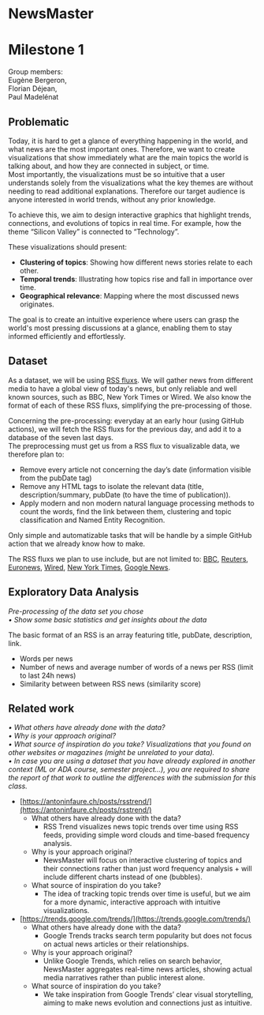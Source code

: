 # **NewsMaster**

# Milestone 1

Group members:  
Eugène Bergeron,  
Florian Déjean,  
Paul Madelénat

## **Problematic**

Today, it is hard to get a glance of everything happening in the world, and what news are the most important ones. Therefore, we want to create visualizations that show immediately what are the main topics the world is talking about, and how they are connected in subject, or time.  
Most importantly, the visualizations must be so intuitive that a user understands solely from the visualizations what the key themes are without needing to read additional explanations. Therefore our target audience is anyone interested in world trends, without any prior knowledge.

To achieve this, we aim to design interactive graphics that highlight trends, connections, and evolutions of topics in real time. For example, how the theme “Silicon Valley” is connected to “Technology”. 

These visualizations should present:

- **Clustering of topics**: Showing how different news stories relate to each other.  
- **Temporal trends**: Illustrating how topics rise and fall in importance over time.  
- **Geographical relevance**: Mapping where the most discussed news originates.

The goal is to create an intuitive experience where users can grasp the world's most pressing discussions at a glance, enabling them to stay informed efficiently and effortlessly.

## **Dataset**

As a dataset, we will be using [RSS fluxs](https://en.wikipedia.org/wiki/RSS). We will gather news from different media to have a global view of today's news, but only reliable and well known sources, such as BBC, New York Times or Wired. We also know the format of each of these RSS fluxs, simplifying the pre-processing of those.

Concerning the pre-processing: everyday at an early hour (using GitHub actions), we will fetch the RSS fluxs for the previous day, and add it to a database of the seven last days.  
The preprocessing must get us from a RSS flux to visualizable data, we therefore plan to:

- Remove every article not concerning the day’s date (information visible from the pubDate tag)  
- Remove any HTML tags to isolate the relevant data (title, description/summary, pubDate (to have the time of publication)).  
- Apply modern and non modern natural language processing methods to count the words, find the link between them, clustering and topic classification and Named Entity Recognition.

Only simple and automatizable tasks that will be handle by a simple GitHub action that we already know how to make.

The RSS fluxs we plan to use include, but are not limited to: [BBC](https://feeds.bbci.co.uk/news/rss.xml), [Reuters](https://reutersbest.com/feed/), [Euronews](https://www.euronews.com/rss), [Wired](https://www.wired.com/feed/rss), [New York Times](https://rss.nytimes.com/services/xml/rss/nyt/HomePage.xml), [Google News](https://news.google.com/rss?hl=en-US&gl=US&ceid=US:en).

## **Exploratory Data Analysis** 

*Pre-processing of the data set you chose*   
*• Show some basic statistics and get insights about the data* 

The basic format of an RSS is an array featuring title, pubDate, description, link.

- Words per news  
- Number of news and average number of words of a news per RSS (limit to last 24h news)  
- Similarity between between RSS news (similarity score)

##  **Related work** 

*• What others have already done with the data?*  
*• Why is your approach original?*  
*• What source of inspiration do you take? Visualizations that you found on other websites or magazines (might be unrelated to your data).*   
*• In case you are using a dataset that you have already explored in another context (ML or ADA course, semester project...), you are required to share the report of that work to outline the differences with the submission for this class.*

* [https://antoninfaure.ch/posts/rsstrend/](https://antoninfaure.ch/posts/rsstrend/)  
  * What others have already done with the data?  
    * RSS Trend visualizes news topic trends over time using RSS feeds, providing simple word clouds and time-based frequency analysis.  
  * Why is your approach original?  
    * NewsMaster will focus on interactive clustering of topics and their connections rather than just word frequency analysis \+ will include different charts instead of one (bubbles).  
  * What source of inspiration do you take?  
    * The idea of tracking topic trends over time is useful, but we aim for a more dynamic, interactive approach with intuitive visualizations.  
* [https://trends.google.com/trends/](https://trends.google.com/trends/)   
  * What others have already done with the data?  
    * Google Trends tracks search term popularity but does not focus on actual news articles or their relationships.  
  * Why is your approach original?  
    * Unlike Google Trends, which relies on search behavior, NewsMaster aggregates real-time news articles, showing actual media narratives rather than public interest alone.  
  * What source of inspiration do you take?  
    * We take inspiration from Google Trends’ clear visual storytelling, aiming to make news evolution and connections just as intuitive.